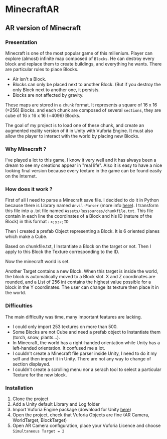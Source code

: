# MinecraftAR
## AR version of Minecraft

### Presentation

Minecraft is one of the most popular game of this millenium. Player can explore (almost) infinite map composed of `Blocks`. He can destroy every block and replace them to create buildings, and everything he wants. There are particular rules to place Blocks.
  - Air isn't a Block.
  - Blocks can only be placed next to another Block. (But if you destroy the only Block next to another one, it persists.
  - Blocks are not affected by gravity.

These maps are stored in a `chunk` format. It represents a square of 16 x 16 (=256) Blocks. and each chunk are composed of several `sections`, they are cube of 16 x 16 x 16 (=4096) Blocks.

The goal of my project is to load one of these chunk, and create an augmented reality version of it in Unity with Vuforia Engine. It must also allow the player to interact with the world by placing new Blocks.

### Why Minecraft ?

I've played a lot to this game, I know it very well and it has always been a dream to see my creations appear in "real life".
Also it is easy to have a nice looking final version because every texture in the game can be found easily on the Internet.

### How does it work ?

First of all I need to parse a Minecraft save file. I decided to do it in Python because there is Library named `Anvil-Parser` (more info [here](https://github.com/matcool/anvil-parser)). I transform this file into a .txt file named `Assets/Ressources/chunkfile.txt`. This file contain in each line the coordinates of a Block and his ID (nature of the Block) in this format : `x;y;z;ID`

Then I created a prefab Object representing a Block. It is 6 oriented planes which make a Cube.

Based on chunkfile.txt, I Instantiate a Block on the target or not. Then I apply to this Block the Texture corresponding to the ID.

Now the minecraft world is set.

Another Target contains a new Block. When this target is inside the world, the block is automatically moved to a Block slot. X and Z coordinates are rounded, and a List of 256 int contains the highest value possible for a block in the Y coordinates. The user can change its texture then place it in the world.

### Difficulties

The main difficulty was time, many important features are lacking.
- I could only import 253 textures on more than 500.
- Some Blocks are not Cube and need a prefab object to Instantiate them (torch, snow, plants...).
- In Minecraft, the world has a right-handed orientation while Unity has a left-handed orientation. It confused me a lot.
- I couldn't create a Minecraft file parser inside Unity, I need to do it my self and then import it in Unity. There are not any way to change of section displayed.
- I couldn't create a scrolling menu nor a serach tool to select a particular Texture for the new block.

### Installation
 1. Clone the project
2. Add a Unity default Library and Log folder
3. Import Vuforia Engine package (download for Unity [here](https://developer.vuforia.com/downloads/SDK))
4. Open the project, check that Vuforia Objects are fine (AR Camera, WorldTarget, BlockTarget)
5. Open AR Camera configuration, place your Vuforia Licence and choose `Simultaneous Target = 2`

